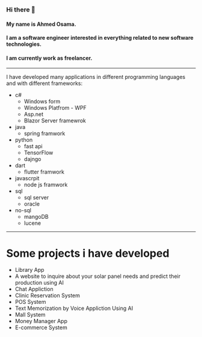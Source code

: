 ### Hi there 👋

#### My name is Ahmed Osama.  
#### I am a software engineer interested in everything related to new software technologies.  
#### I am currently work as **freelancer**.  
***
I have developed many applications in different programming languages and with different frameworks:  

* c#
   * Windows form
   * Windows Platfrom - WPF
   * Asp.net
   * Blazor Server framewrok
* java
    * spring framwork
* python
    * fast api
    * TensorFlow
    * dajngo
* dart
   * flutter framwork
* javascrpit
    * node js framwork
* sql
   * sql server
   * oracle
* no-sql
   * mangoDB
   * lucene
***
# Some projects i have developed 
* Library App
* A website to inquire about your solar panel needs and predict their production using AI
* Chat Appliction
* Clinic Reservation System
* POS System
* Text Memorization by Voice Appliction Using AI
* Mall System
* Money Manager App
* E-commerce System
  

  


<!--
**AhmedOsama-aosi/AhmedOsama-aosi** is a ✨ _special_ ✨ repository because its `README.md` (this file) appears on your GitHub profile.

Here are some ideas to get you started:

- 🔭 I’m currently working on ...
- 🌱 I’m currently learning ...
- 👯 I’m looking to collaborate on ...
- 🤔 I’m looking for help with ...
- 💬 Ask me about ...
- 📫 How to reach me: ...
- 😄 Pronouns: ...
- ⚡ Fun fact: ...
-->
